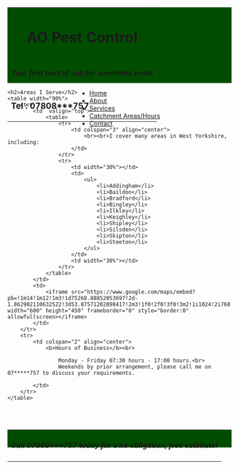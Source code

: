 <!DOCTYPE HTML>  
<html>
<head>
<link href="/css/bootstrap.min.css" rel="stylesheet">
<link href="/style.css" rel="stylesheet" type="text/css"> 
<script src="/js/jquery.min.js"></script>
<script src="/js/bootstrap.min.js"></script>
<link rel="stylesheet" type="text/css" href="/css/dataTables.bootstrap.min.css">
<link rel="stylesheet" type="text/css" href="/css/datepicker.css">
<script type="text/javascript" language="javascript" src="/js/jquery.dataTables.min.js"></script>
<script type="text/javascript" language="javascript" src="/js/dataTables.bootstrap.min.js">	</script>
<script type="text/javascript" language="javascript" src="/js/bootstrap-checkbox.min.js"></script>
<script type="text/javascript" language="javascript" src="/js/bootstrap-datepicker.js"></script>
    
<!--Google Maps-->
<script src="https://maps.google.com/maps/api/js"></script>
<style>
#titleDIV {
    width: 100%;
    height: 170px;
    background-color: #004d00;
	color: white;
}

#footerDIV {
    width: 100%;
    height: 40px;
    background-color: #004d00;
	color: white;
}
.container {
    position: relative;
    width: 100%;
    max-width: 400px;
}

.container img {
    width: 100%;
    height: auto;
}

.container .btn {
    position: absolute;
    top: 50%;
    left: 50%;
    transform: translate(-50%, -50%);
    -ms-transform: translate(-50%, -50%);
    background-color: #555;
    color: white;
    font-size: 16px;
    padding: 12px 24px;
    border: none;
    cursor: pointer;
    border-radius: 5px;
    text-align: center;
}

.container .btn:hover {
    background-color: black;
}
.navbar-nav.navbar-center {
    position: absolute;
    left: 50%;
    transform: translatex(-50%);
}
</style>

</head>

<body>
<div id="titleDIV">
<table width="90%" align="center">
	<tr>
		<td align="center">
			<h1>AO Pest Control</H1>
		</td>
	</tr>
	<tr>
		<td align="center">	
			<h4><i>Your first port of call for unwanted pests</i></h4>
		</td>
	</tr>
	<tr>
		<td align="left">
			<h3>Tel : 07808***757</h3>
		</td>
	</tr>
</table>
</div>
<nav class="navbar navbar-default">
  <div class="container-fluid">
    <ul class="nav navbar-nav navbar-center">
      <li><a href="readme2">Home</a></li>
      <li><a href="About">About</a></li>
      <li><a href="services">Services</a></li>
      <li class="active"><a href="catchment">Catchment Areas/Hours</a></li>
      <li><a href="ContactUs">Contact</a></li>
    </ul>
  </div>
</nav>

	<h2>Areas I Serve</h2>
	<table width="90%">
		<tr>
			<td  valign="top">
				<table>
					<tr>
						<td colspan="3" align="center">
							<br><br>I cover many areas in West Yorkshire, including:
						</td>
					</tr>
					<tr>
						<td width="30%"></td>
						<td>
							<ul>
								<li>Addingham</li>
								<li>Baildon</li>
								<li>Bradford</li>
								<li>Bingley</li>
								<li>Ilkley</li>
								<li>Keighley</li>
								<li>Shipley</li>
								<li>Silsden</li>
								<li>Skipton</li>
								<li>Steeton</li>
							</ul>
						</td>
						<td width="30%"></td>
					</tr>
				</table>
			</td>
			<td>
				<iframe src="https://www.google.com/maps/embed?pb=!1m14!1m12!1m3!1d75268.88852053697!2d-1.862902110632522!3d53.87571202898417!2m3!1f0!2f0!3f0!3m2!1i1024!2i768!4f13.1!5e0!3m2!1sen!2suk!4v1520697921948" width="600" height="450" frameborder="0" style="border:0" allowfullscreen></iframe>	
			</td>
		</tr>
		<tr>
			<td colspan="2" align="center">
				<b>Hours of Business</b><br>
				
					Monday - Friday 07:30 hours - 17:00 hours.<br>
					Weekends by prior arrangement, please call me on 07*****757 to discuss your requirements.
				
			</td>
		</tr>
	</table>
<br><br>

<div id="footerDIV">
<table width="90%" align="center">
	<tr>
		<td align="center">
			<h4><i>Call 07808***757 today for a no obligation, free estimate!</i></h4>
		</td>
	</tr>
</table>
</div>
</body>
</html>

